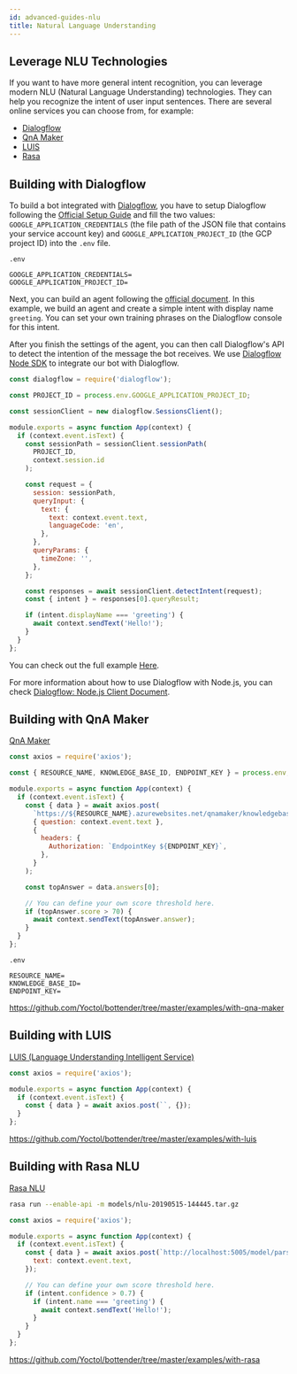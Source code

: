 ```yaml
---
id: advanced-guides-nlu
title: Natural Language Understanding
---
```


## Leverage NLU Technologies

If you want to have more general intent recognition, you can leverage modern NLU (Natural Language Understanding) technologies. They can help you recognize the intent of user input sentences. There are several online services you can choose from, for example:

- [Dialogflow](advanced-guides-nlu.md#building-with-dialogflow)
- [QnA Maker](advanced-guides-nlu.md#building-with-qna-maker)
- [LUIS](advanced-guides-nlu.md#building-with-luis)
- [Rasa](advanced-guides-nlu.md#building-with-rasa-nlu)

## Building with Dialogflow

To build a bot integrated with [Dialogflow](https://dialogflow.com/), you have to setup Dialogflow following the [Official Setup Guide](https://cloud.google.com/dialogflow/docs/quick/setup) and fill the two values: `GOOGLE_APPLICATION_CREDENTIALS` (the file path of the JSON file that contains your service account key) and `GOOGLE_APPLICATION_PROJECT_ID` (the GCP project ID) into the `.env` file.

`.env`

```
GOOGLE_APPLICATION_CREDENTIALS=
GOOGLE_APPLICATION_PROJECT_ID=
```

Next, you can build an agent following the [official document](https://cloud.google.com/dialogflow/docs/quick/build-agent). In this example, we build an agent and create a simple intent with display name `greeting`. You can set your own training phrases on the Dialogflow console for this intent.

After you finish the settings of the agent, you can then call Dialogflow's API to detect the intention of the message the bot receives. We use [Dialogflow Node SDK](https://github.com/googleapis/nodejs-dialogflow) to integrate our bot with Dialogflow.

```js
const dialogflow = require('dialogflow');

const PROJECT_ID = process.env.GOOGLE_APPLICATION_PROJECT_ID;

const sessionClient = new dialogflow.SessionsClient();

module.exports = async function App(context) {
  if (context.event.isText) {
    const sessionPath = sessionClient.sessionPath(
      PROJECT_ID,
      context.session.id
    );

    const request = {
      session: sessionPath,
      queryInput: {
        text: {
          text: context.event.text,
          languageCode: 'en',
        },
      },
      queryParams: {
        timeZone: '',
      },
    };

    const responses = await sessionClient.detectIntent(request);
    const { intent } = responses[0].queryResult;

    if (intent.displayName === 'greeting') {
      await context.sendText('Hello!');
    }
  }
};
```

You can check out the full example [Here](https://github.com/Yoctol/bottender/tree/master/examples/with-dialogflow).

For more information about how to use Dialogflow with Node.js, you can check [Dialogflow: Node.js Client Document](https://googleapis.dev/nodejs/dialogflow/latest/index.html).

## Building with QnA Maker

[QnA Maker](https://www.qnamaker.ai/)

```js
const axios = require('axios');

const { RESOURCE_NAME, KNOWLEDGE_BASE_ID, ENDPOINT_KEY } = process.env;

module.exports = async function App(context) {
  if (context.event.isText) {
    const { data } = await axios.post(
      `https://${RESOURCE_NAME}.azurewebsites.net/qnamaker/knowledgebases/${KNOWLEDGE_BASE_ID}/generateAnswer`,
      { question: context.event.text },
      {
        headers: {
          Authorization: `EndpointKey ${ENDPOINT_KEY}`,
        },
      }
    );

    const topAnswer = data.answers[0];

    // You can define your own score threshold here.
    if (topAnswer.score > 70) {
      await context.sendText(topAnswer.answer);
    }
  }
};
```

`.env`

```
RESOURCE_NAME=
KNOWLEDGE_BASE_ID=
ENDPOINT_KEY=
```

https://github.com/Yoctol/bottender/tree/master/examples/with-qna-maker

## Building with LUIS

[LUIS (Language Understanding Intelligent Service)](https://luis.ai/)

```js
const axios = require('axios');

module.exports = async function App(context) {
  if (context.event.isText) {
    const { data } = await axios.post(``, {});
  }
};
```

https://github.com/Yoctol/bottender/tree/master/examples/with-luis

## Building with Rasa NLU

[Rasa NLU](https://rasa.com/docs/rasa/nlu/about/)

```sh
rasa run --enable-api -m models/nlu-20190515-144445.tar.gz
```

```js
const axios = require('axios');

module.exports = async function App(context) {
  if (context.event.isText) {
    const { data } = await axios.post(`http://localhost:5005/model/parse`, {
      text: context.event.text,
    });

    // You can define your own score threshold here.
    if (intent.confidence > 0.7) {
      if (intent.name === 'greeting') {
        await context.sendText('Hello!');
      }
    }
  }
};
```

https://github.com/Yoctol/bottender/tree/master/examples/with-rasa
